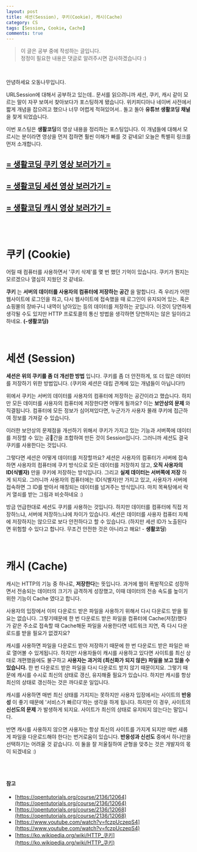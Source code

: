```yaml
---
layout: post
title: 세션(Session), 쿠키(Cookie), 캐시(Cache)
category: CS
tags: [Session, Cookie, Cache]
comments: true
---
```

>이 글은 공부 중에 작성하는 글입니다.       
>정정이 필요한 내용은 댓글로 알려주시면 감사하겠습니다 :)

<br>

안녕하세요 오동나무입니다.  <br>

URLSession에 대해서 공부하고 있는데.. 문서를 읽으려니까 세션, 쿠키, 캐시 같이 모르는 말이 자꾸 보여서 찾아보다가 포스팅하게 됐습니다. 위키피디아나 네이버 사전에서 짧게 개념을 잡으려고 했으나 너무 어렵게 적혀있어서.. 돌고 돌아 **유튜브 생활코딩 채널**을 찾게 되었습니다. <br>

이번 포스팅은 **생활코딩**의 영상 내용을 정리하는 포스팅입니다. 이 개념들에 대해서 모르시는 분이라면 영상을 먼저 접하면 훨씬 이해가 빠를 것 같네요! 오늘은 특별히 링크를 먼저 소개합니다. <br>


## [= 생활코딩 쿠키 영상 보러가기 =](https://opentutorials.org/course/2136/12064)
## [= 생활코딩 세션 영상 보러가기 =](https://opentutorials.org/course/2136/12068)
## [= 생활코딩 캐시 영상 보러가기 =](https://www.youtube.com/watch?v=fczpUczepS4)

<br>
<br>


# 쿠키 (Cookie)
어릴 때 컴퓨터를 사용하면서 '쿠키 삭제'를 몇 번 했던 기억이 있습니다. 쿠키가 뭔지는 모르겠으나 열심히 지웠던 것 같네요. <br>

**쿠키** 는 **서버의 데이터를 사용자의 컴퓨터에 저장하는 공간** 을 말합니다. 즉 우리가 어떤 웹사이트에 로그인을 하고, 다시 웹사이트에 접속했을 때 로그인이 유지되어 있는. 혹은 쇼핑몰의 장바구니 내역이 남아있는 등의 데이터를 저장하는 곳입니다. 이것이 당연하게 생각될 수도 있지만 HTTP 프로토콜의 통신 방법을 생각하면 당연하지는 않은 일이라고 하네요. **(-생활코딩)**

<br>

# 세션 (Session)
**세션은 위의 쿠키를 좀 더 개선한 방법** 입니다. 쿠키를 좀 더 안전하게, 또 더 많은 데이터를 저장하기 위한 방법입니다. (쿠키와 세션은 대립 관계에 있는 개념들이 아닙니다!!) <br>

위에서 쿠키는 서버의 데이터를 사용자의 컴퓨터에 저장하는 공간이라고 했습니다. 하지만 모든 데이터를 사용자의 컴퓨터에 저장한다면 어떻게 될까요? 이는 **보안상의 문제** 와 직결됩니다. 컴퓨터에 모든 정보가 심어져있다면, 누군가가 사용자 몰래 쿠키에 접근하여 정보를 가져갈 수 있습니다. <br>

이러한 보안상의 문제점을 개선하기 위해서 쿠키가 가지고 있는 기능과 서버쪽에 데이터를 저장할 수 있는 공간을 조합하여 만든 것이 Session입니다. 그러니까 세션도 결국 쿠키를 사용한다는 것입니다.  <br>

그렇다면 세션은 어떻게 데이터를 저장할까요? 세션은 사용자의 컴퓨터가 서버에 접속하면 사용자의 컴퓨터에 쿠키 방식으로 모든 데이터를 저장하지 않고, **오직 사용자의 ID(식별자)**  만을  쿠키에 저장하는 방식입니다. 그리고 **실제 데이터는 서버쪽에 저장** 하게 되지요. 그러니까 사용자의 컴퓨터에는 ID(식별자)만 가지고 있고, 사용자가 서버에 접속하면 그 ID를 받아서 매칭되는 데이터를 넘겨주는 방식입니다. 마치 목욕탕에서 락커 열쇠를 받는 그림과 비슷하네요 :) <br>

방금 언급한대로 세션도 쿠키를 사용하는 것입니다. 하지만 데이터를 컴퓨터에 직접 저장하느냐, 서버에 저장하느냐에 차이가 있습니다. 세션은 데이터를 사용자 컴퓨터 자체에 저장하지는 않으므로 보다 안전하다고 할 수 있습니다. (하지만 세션 ID가 노출된다면 위험할 수 있다고 합니다. 무조건 안전한 것은 아니라고 해요! - **생활코딩**)

<br>

# 캐시 (Cache)
캐시는 HTTP의 기능 중 하나로, **저장한다**는 뜻입니다. 과거에 웹이 폭발적으로 성장하면서 전송되는 데이터의 크기가 급격하게 성장했고, 이때 데이터의 전송 속도를 높이기 위한 기능이 Cache 였다고 합니다. <br>

사용자의 입장에서 이미 다운로드 받은 파일을 사용하기 위해서 다시 다운로드 받을 필요는 없습니다. 그렇기때문에 한 번 다운로드 받은 파일을 컴퓨터에 Cache(저장)했다가 같은 주소로 접속할 때 Cache해둔 파일을 사용한다면 네트워크 지연, 즉 다시 다운로드를 받을 필요가 없겠지요? <br>

캐시를 사용하면 파일을 다운로드 받아 저장하기 때문에 한 번 다운로드 받은  파일은 바로 열어볼 수 있게됩니다. 하지만! 사용자들이 캐시를 사용하고 있다면 사이트를 최신 상태로 개편했음에도 불구하고 **사용자는 과거의 (최신화가 되지 않은) 파일을 보고 있을 수 있습니다.** 한 번 다운로드 받은 파일을 다시 다운로드 받지 않기 때문이지요. 그렇기 때문에 캐시를 수시로 최신의 상태로 갱신, 유지해줄 필요가 있습니다. 하지만 캐시를 항상  최신의  상태로 갱신하는 것은 까다로운 일입니다. <br>

캐시를 사용하면 매번 최신 상태를 가지지는 못하지만 사용자 입장에서는 사이트의 **반응성** 이 좋기 때문에 '서비스가 빠르다'하는 생각을 하게 됩니다. 하지만 이 경우, 사이트의 **신선도의 문제** 가  발생하게 되지요. 사이트가 최신의 상태로 유지되지 않는다는 말입니다.  <br>

반면 캐시를 사용하지 않으면 사용자는 항상 최신의 사이트를 가지게 되지만 매번 새롭게 파일을 다운로드해야 한다는 번거로움이 있습니다. **반응성과 신선도** 중에서 하나만을 선택하기는 어려울 것 같습니다. 이 둘을 잘 저울질하여 균형을 맞추는 것은 개발자의 몫이 되겠네요 :)









<br>
<br>

#### 참고
- [https://opentutorials.org/course/2136/12064](https://opentutorials.org/course/2136/12064)
- [https://opentutorials.org/course/2136/12068](https://opentutorials.org/course/2136/12068)
- [https://www.youtube.com/watch?v=fczpUczepS4](https://www.youtube.com/watch?v=fczpUczepS4)
- [https://ko.wikipedia.org/wiki/HTTP_쿠키](https://ko.wikipedia.org/wiki/HTTP_쿠키)

<br>
<br>

